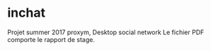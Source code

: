 # inchat
Projet summer 2017 proxym, Desktop social network
Le fichier PDF comporte le rapport de stage.
